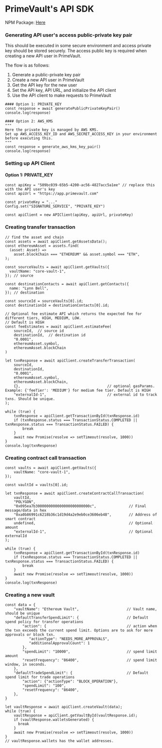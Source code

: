 # PrimeVault's API SDK

NPM Package: [Here](https://www.npmjs.com/package/@primevault/js-api-sdk)

### Generating API user's access public-private key pair
This should be executed in some secure environment and access private key should be stored securely.
The access public key is required when creating a new API user in PrimeVault.

The flow is as follows:
1. Generate a public-private key pair
2. Create a new API user in PrimeVault
3. Get the API key for the new user
4. Set the API key, API URL, and initialize the API client
5. Use the API client to make requests to PrimeVault

```
#### Option 1: PRIVATE_KEY
const response = await generatePublicPrivateKeyPair()
console.log(response)

#### Option 2: AWS_KMS
"""
Here the private key is managed by AWS KMS.
Set up AWS_ACCESS_KEY_ID and AWS_SECRET_ACCESS_KEY in your environment before executing this.
"""
const response = generate_aws_kms_key_pair()
console.log(response)
```

### Setting up API Client

#### Option 1: PRIVATE_KEY

```
const apiKey = "509bc039-65b5-4200-ac56-4827acc5a1ee" // replace this with the API user's key
const apiUrl = "https://app.primevault.com"

const privateKey = "..."
Config.set("SIGNATURE_SERVICE", "PRIVATE_KEY")

const apiClient = new APIClient(apiKey, apiUrl, privateKey)
```


### Creating transfer transaction
```
// find the asset and chain
const assets = await apiClient.getAssetsData();
const ethereumAsset = assets.find(
  (asset: Asset) =>
    asset.blockChain === "ETHEREUM" && asset.symbol === "ETH",
);

const sourceVaults = await apiClient.getVaults({
  vaultName: "core-vault-1",
}); // source

const destinationContacts = await apiClient.getContacts({
  name: "Lynn Bell",
}); // destination

const sourceId = sourceVaults[0].id;
const destinationId = destinationContacts[0].id;

// Optional fee estimate API which returns the expected fee for different tiers, HIGH, MEDIUM, LOW.
// Default is HIGH
const feeEstimates = await apiClient.estimateFee(
    sourceId,  // source id
    destinationId,  // destination id
    "0.0001",
    ethereumAsset.symbol,
    ethereumAsset.blockChain
)

let txnResponse = await apiClient.createTransferTransaction(
    sourceId,
    destinationId,
    "0.0001",
    ethereumAsset.symbol,
    ethereumAsset.blockChain,
    {},                                        // optional gasParams. Example: {'feeTier': 'MEDIUM'} for medium fee tier. Default is HIGH
    "externalId-1",                            // external id to track txns. Should be unique.
);

while (true) {
    txnResponse = apiClient.getTransactionById(txnResponse.id)
    if (txnResponse.status === TransactionStatus.COMPLETED || txnResponse.status === TransactionStatus.FAILED) {
        break
    }
    await new Promise(resolve => setTimeout(resolve, 1000))
}
console.log(txnResponse)
```

### Creating contract call transaction

```
const vaults = await apiClient.getVaults({
    vaultName: "core-vault-1",
});

const vaultId = vaults[0].id;

let txnResponse = await apiClient.createContractCallTransaction(
    vaultId,
    "POLYGON",
    "0x095ea7b3000000000000000000000000c",               // Final message/data in hex
    "0xa0b86991c6218b36c1d19d4a2e9eb0ce3606eb48",        // Address of smart contract
    undefined,                                           // Optional amount     
    "externalId-1",                                      // Optional externalId
);

while (true) {
    txnResponse = apiClient.getTransactionById(txnResponse.id)
    if (txnResponse.status === TransactionStatus.COMPLETED || txnResponse.status === TransactionStatus.FAILED) {
        break
    }
    await new Promise(resolve => setTimeout(resolve, 1000))
}
console.log(txnResponse)

```

### Creating a new vault
```
const data = {
    "vaultName": "Ethereum Vault",                      // Vault name, should be unique
    "defaultTransferSpendLimit": {                      // Default spend policy for transfer operations
        "action": {                                     // action when the txn exceeds the current spend limit. Options are to ask for more approvals or block txn.
           "actionType": "NEEDS_MORE_APPROVALS",
           "additionalApprovalCount": 1
        },
        "spendLimit": "10000",                          // spend limit amount
        "resetFrequency": "86400",                      // spend limit window, in seconds.
    },
    "defaultTradeSpendLimit": {                         // Default spend limit for trade operations
        "action": {"actionType": "BLOCK_OPERATION"},
        "spendLimit": "100",
        "resetFrequency": "86400", 
    },
}

let vaultResponse = await apiClient.createVault(data);
while (true) {
    vaultResponse = apiClient.getVaultById(vaultResponse.id);
    if (vaultResponse.walletsGenerated) {
      break
    }
    await new Promise(resolve => setTimeout(resolve, 1000))
}
// vaultResponse.wallets has the wallet addresses.
```
